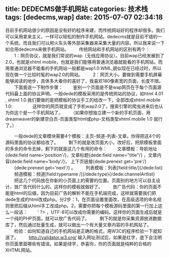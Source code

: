 title: DEDECMS做手机网站
categories: 技术栈
tags: [dedecms,wap]
date: 2015-07-07 02:34:18
---
目前手机网站很少的原因是没有好的程序来建，而传统网站好的程序却很多。我们可以采用拿来主义，一样可以轻松的制作手机网站。dedecms就是目前不错的一个系统。而且我们可以用火车头等外部采集器来采集大量的内容。所以我来说一下如合用dedecms来做手机网站。
　　传统网站和手机网站的区别有两个：
　　1：网页协议，就是我们常说的wap（无线应用协议）。目前wap已经发展到了2.0，也就是xhtml mobile，也就是我们能够用普通浏览器就能看的手机网站。而用普通浏览器不能看的手机网站一般都是wap1.0.WML,貌似现在已经过时，所以现在做一个比较时髦的wap2.0的网站。
　　2：网页大小，要做到需要手机屏幕能够阅读的地步，具体多大看你的喜好了，我喜欢180像素宽的页面，长度不限。
　　下面我说一下制作步骤：
　　鉴别一个页面是不是wap网页在于每个页面源代码最上面的协议声明。一般dede的模板采用的是传统网站的协议，如html 4.01 , xhtml 1.0.我们要做的是把模板的协议手工的给改一下，全部改成xhtml mobile 1.0: <!DOCTYPE html PUBLIC "-//WAPFORUM//DTD XHTML Mobile 1.0//EN" "http://www.wapforum.org/DTD/xhtml-mobile10.dtd">
　　<html xmlns="http://www.w3.org/1999/xhtml">
　　这样你的网页就变成了手机wap2.0了，搜索引擎的爬虫进来后也认为你这个是一个手机网站了。
　　（如果你想独立建一个新的手机页面，用dreamwaver的新建空白页-页面类型html或php-文档类型xhtml mobile 1.0 就行了。）


<!--more-->


　　一般dede的文章模块需要4个模板：主页-频道-列表-文章。你得把这4个的源码里面的协议都给改了。
　　剩下的就是改页面大小，改好后，把原模板里面的多余的命令去掉，剩下的就是这几个有用的命令：
　　文章模板：导航地址{dede:field name='position'/}，文章标题{dede:field name="title"/} ，文章内容{dede:field name='body'/}， 上下页链接{dede:prenext get='pre'/}
　　{dede:prenext get='next'/} 。
　　列表模板：列表[field:title/]{/dede:list}
　　频道模板：频道[field:typename /]{/dede:type}{/dede:channelArtlist}
　　把这几个代码放在你新的小页面上的需要的位置。页面别的地方可以自主设计，放广告代码什么的。这样你的模板就做好了。
　　放广告代码：你的页面不能是html的后缀，因为目前广告的解析不能在手机端完成，这样就需要我们把dede生成的html改成php。分2步：1，在页面设置里面改，在高级选项的命名规则里把后缀从html手工改成php。2，需要你把每个模板源码里面的第一行加上这么一段话：
　　<?php echo '<?xml version="1.0" encoding="UTF-8"?>' ?> ，UTF-8可以改成你需要的编码。这样你的页面生成后就是一个纯的PHP页面。就可以放广告代码了。
　　剩下的就是你采集资源放进数据库了，然后通过批量生成，就可以做出一个有大量文章内容的手机网站了。
　　检验：如何知道自己的手机网站是正确的格式，用W3C的程序检验一下就知道了。
　　http://validator.w3.org/ 输入网址测试后，如果是红字，底下会注明你页面里面哪些有错误。如果是绿字，恭喜你，你的页面就是纯粹的合格的XHTML网站。
